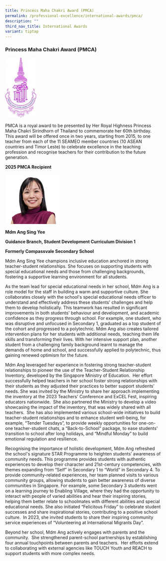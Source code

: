 ```yaml
---
title: Princess Maha Chakri Award (PMCA)
permalink: /professional-excellence/international-awards/pmca/
description: ""
third_nav_title: International Awards
variant: tiptap
---
```

<h3>Princess Maha Chakri Award (PMCA)</h3>
<div class="isomer-image-wrapper">
<img style="width:20%" height="auto" width="100%" src="/images/PMCA%20logo.jpg">
</div>
<p>PMCA is a royal award to be presented by Her Royal Highness Princess Maha
Chakri Sirindhorn of Thailand to commemorate her 60th birthday. This award
will be offered once in two years, starting from 2015, to one teacher from
each of the 11 SEAMEO member countries (10 ASEAN countries and Timor Leste)
to celebrate excellence in the teaching profession and recognise teachers
for their contribution to the future generation.</p>
<p><strong>2025 PMCA Recipient</strong>
</p>
<div class="isomer-image-wrapper">
<img style="width: 35%;" height="auto" width="100%" alt="" src="/images/Sing_Yee_PMCA_1.jpg">
</div>
<p><strong>Mdm Ang Sing Yee </strong>
</p>
<p><strong>Guidance Branch, Student Development Curriculum Division 1 </strong>
</p>
<p><strong>Formerly Compassvale Secondary School</strong>
</p>
<p>Mdm Ang Sing Yee champions inclusive education anchored in strong teacher-student
relationships. She focuses on supporting students with special educational
needs and those from challenging backgrounds, fostering a supportive learning
environment for all students.</p>
<p></p>
<p>As the team lead for special educational needs in her school, Mdm Ang
is a role model for the staff in building a warm and supportive culture.
She collaborates closely with the school's special educational needs officer
to understand and effectively address these students' challenges and help
them to develop holistically. This teamwork has resulted in significant
improvements in both students' behaviour and development, and academic
confidence as they progress through school. For example, one student, who
was disruptive and unfocused in Secondary 1, graduated as a top student
of the cohort and progressed to a polytechnic. Mdm Ang also creates tailored
intervention plans for her students with additional needs, teaching them
life skills and transforming their lives. With her intensive support plan,
another student from a challenging family background learnt to manage the
demands of home and school, and successfully applied to polytechnic, thus
gaining renewed optimism for the future.</p>
<p></p>
<p>Mdm Ang leveraged her experience in fostering strong teacher-student relationships
to pioneer the use of the Teacher-Student Relationship Inventory, developed
by the Singapore Ministry of Education. &nbsp;Her effort successfully helped
teachers in her school foster strong relationships with their students
as they adjusted their practices to better support students’ needs. She
was invited by the Ministry to share her approach implementing the inventory
at the 2023 Teachers' Conference and ExCEL Fest, inspiring educators nationwide.&nbsp;
She also partnered the Ministry to develop a video showcasing the impact
of the inventory, that was widely shared with all teachers.&nbsp; She has
also implemented various school-wide initiatives to build teacher-student
relationships and to enhance student well-being, for example, “Tender Tuesdays”,
to provide weekly opportunities for one-on-one teacher-student chats, a
“Back-to-School” package, to ease students' transition to school after
long holidays, and “Mindful Monday” to build emotional regulation and resilience.</p>
<p></p>
<p>Recognising the importance of holistic development, Mdm Ang refreshed
the school's signature STAR Programme to heighten students’ awareness of
community needs. This programme provides students with authentic experiences
to develop their character and 21st-century competencies, with themes expanding
from “Self” in Secondary 1 to “World” in Secondary 4. To provide community-related
experiences, her team planned visits to various community groups, allowing
students to gain better awareness of diverse communities in Singapore.
For example, some Secondary 3 students went on a learning journey to Enabling
Village, where they had the opportunity to interact with people of varied
abilities and hear their inspiring stories, helping them better relate
to schoolmates with different abilities and special educational needs.
She also initiated “Felicitous Friday” to celebrate student successes and
share inspirational stories, contributing to a positive school culture.
&nbsp;In 2023, she invited students to share their inspiring community
service experiences of “Volunteering at International Migrants Day”.</p>
<p></p>
<p>Beyond her school, Mdm Ang actively engages with parents and the community.
&nbsp;She strengthened parent-school partnerships by establishing four
annual touchpoints between parents and teachers. &nbsp;Her efforts extend
to collaborating with external agencies like TOUCH Youth and REACH to support
students with more complex needs.</p>